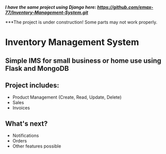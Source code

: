 ***I have the same project using Django here: https://github.com/emax-77/Inventory-Management-System.git***

***The project is under construction! Some parts may not work properly.

# Inventory Management System
## Simple IMS for small business or home use using Flask and MongoDB

## Project includes:

- Product Management (Create, Read, Update, Delete)
- Sales 
- Invoices
  
## What's next?

- Notifications
- Orders
- Other features possible
